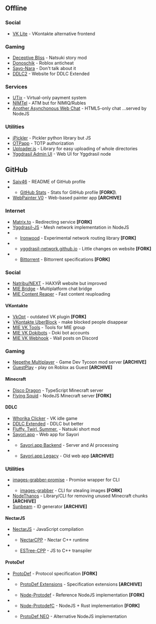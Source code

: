 ## Offline

### Social
* [VK Lite](vk-lite) - VKontakte alternative frontend

### Gaming
* [Deceptive Bliss](Code-Name-Natsuki) - Natsuki story mod
* [Donoschik](Roblox-Donoschik) - Roblox anticheat
* [Sayo-Nara](Sayo-Nara) - Don't talk about it
* [DDLC2](ddlc2-website) - Website for DDLC Extended

### Services
* [UTix](utix) - Virtual-only payment system
* [NIMTel](NimTel) - ATM but for NIMIQ/Rubles
* [Another Asynchonous Web Chat](aawc) - HTML5-only chat ...served by NodeJS

### Utilities
* [jPickler](jpickler) - Pickler python library but JS
* [OTPapp](otp-app) - TOTP authorization
* [Uploader.js](uploader) - Library for easy uploading of whole directories
* [Yggdrasil Admin UI](yggdrasil-admin-ui) - Web UI for Yggdrasil node

## GitHub

* [Saiv46](https://github.com/Saiv46/saiv46) - README of GitHub profile
* - [GitHub Stats](https://github.com/Saiv46/github-stats) - Stats for GitHub profile **\[FORK\]**\
* [WebPainter V0](https://github.com/Saiv46/webpainter-v0) - Web-based painter app **\[ARCHIVE\]**

### Internet
* [Matrix.to](https://github.com/Saiv46/matrix.to) - Redirecting service **\[FORK\]**
* [Yggdrasil-JS](https://github.com/Saiv46/yggdrasil-js) - Mesh network implementation in NodeJS
* - [Ironwood](https://github.com/Saiv46/ironwood) - Experimental network routing library **\[FORK\]**
* - [yggdrasil-network.github.io](https://github.com/Saiv46/yggdrasil-network.github.io) - Little changes on website **\[FORK\]**
* * [Bittorrent](https://github.com/Saiv46/bittorrent.org) - Bittorrent specifications **\[FORK\]**

### Social
* [Natribu/NEXT](https://github.com/Saiv46/next.natribu.org) - НАХУЙ website but improved
* [MIE Bridge](https://github.com/MIEFoundation/bridge) - Multiplatform chat bridge
* [MIE Content Reaper](https://github.com/MIEFoundation/content-reaper) - Fast content reuploading
#### VKontakte
* [VkOpt](https://github.com/Saiv46/VkOpt) - outdated VK plugin **\[FORK\]**
* [VKontakte UberBlock](https://github.com/Saiv46/vkub) - make blocked people disappear
* [MIE VK Tools](https://github.com/MIEFoundation/vk-tools) - Tools for MIE group
* [MIE VK Dokibots](https://github.com/MIEFoundation/vk-dokibots) - Doki bot accounts
* [MIE VK Webhook](https://github.com/MIEFoundation/vk-webhook) - Wall posts on Discord

### Gaming
* [Nepethe Multiplayer](https://github.com/Saiv46/gdtnm) - Game Dev Tycoon mod server **\[ARCHIVE\]**
* [GuestPlay](https://github.com/Saiv46/GuestPlay) - play on Roblox as Guest **\[ARCHIVE\]**
#### Minecraft
* [Disco Dragon](https://github.com/NetheriteJS/disco-dragon) - TypeScript Minecraft server
* [Flying Squid](https://github.com/Saiv46/flying-squid) - NodeJS Minecraft server **\[FORK\]**
#### DDLC
* [Whorika Clicker](https://github.com/MIEFoundation/whorika-clicker) - VK idle game
* [DDLC Extended](https://github.com/Saiv46/DDLCExtended) - DDLC but better
* [Fluffy. Twirl. Summer.](https://github.com/CupCake-Team/FTS) - Natsuki short mod
* [Sayori.app](https://github.com/cinnamon-project/sayori-app) - Web app for Sayori
* - [Sayori.app Backend](https://github.com/cinnamon-project/backend) - Server and AI processing
* - [Sayori.app Legacy](https://github.com/cinnamon-project/legacy-app) - Old web app **\[ARCHIVE\]**

### Utilities
* [images-grabber-promise](https://github.com/Saiv46/images-grabber-promise) - Promise wrapper for CLI
* - [images-grabber](https://github.com/Saiv46/images-grabber) - CLI for stealing images **\[FORK\]**
* [NodeThanos](https://github.com/Saiv46/node-thanos) - Library/CLI for removing unused Minecraft chunks **\[ARCHIVE\]**
* [Sunbeam](https://github.com/Saiv46/sunbeam) - ID generator **\[ARCHIVE\]**
#### NectarJS
* [NectarJS](https://github.com/NectarJS/nectarjs) - JavaScript compilation
* - [NectarCPP](https://github.com/nectar-lang/NectarCPP) - Nectar C++ runtime
* - [ESTree-CPP](https://github.com/NectarJS/estree-cpp) - JS to C++ transpiler
#### ProtoDef
* [ProtoDef](https://github.com/Saiv46/ProtoDef) - Protocol specification **\[FORK\]**
* - [ProtoDef Extensions](https://github.com/Saiv46/protodef-extensions) - Specification extensions **\[ARCHIVE\]**
* - [Node-Protodef](https://github.com/Saiv46/node-protodef) - Reference NodeJS implementation **\[FORK\]**
* - [Node-ProtodefC](https://github.com/Saiv46/node-protodefc) - NodeJS + Rust implementation **\[FORK\]**
* - [ProtoDef NEO](https://github.com/Saiv46/node-protodef-neo) - Alternative NodeJS implementation
